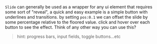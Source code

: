 `Slide` can generally be used as a wrapper for any ui element that requires some sort of "reveal", a quick and easy example is a simple button with underlines and transitions. by setting `pos:0.1` we can offset the slide by some percentage relative to the floored value. click and hover over each button to see the effect. Think of any other way you can use this? 
> hint: progress bars, input fields, toggle buttons...etc